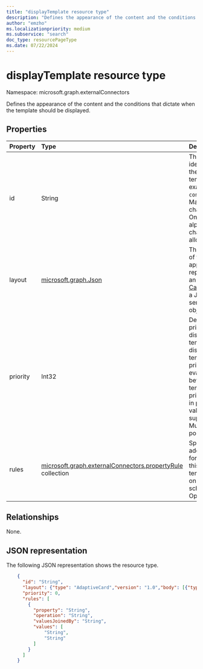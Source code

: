 ```yaml
---
title: "displayTemplate resource type"
description: "Defines the appearance of the content and the conditions that dictate when the template should be displayed."
author: "emzho"
ms.localizationpriority: medium
ms.subservice: "search"
doc_type: resourcePageType
ms.date: 07/22/2024
---
```


# displayTemplate resource type

Namespace: microsoft.graph.externalConnectors

Defines the appearance of the content and the conditions that dictate when the template should be displayed.

## Properties
|Property|Type|Description|
|:---|:---|:---|
|id|String|The text identifier for the display template; for example, `contosoTickets`. Maximum 16 characters. Only alphanumeric characters allowed. |
|layout|[microsoft.graph.Json](../resources/intune-mam-json.md)|The definition of the content's appearance, represented by an [Adaptive Card](/adaptive-cards/authoring-cards/getting-started), which is a JSON-serialized card object model.|
|priority|Int32|Defines the priority of a display template. A display template with priority 1 is evaluated before a template with priority 4. Gaps in priority values are supported. Must be positive value.|
|rules|[microsoft.graph.externalConnectors.propertyRule](../resources/externalconnectors-propertyrule.md) collection|Specifies additional rules for selecting this display template based on the item schema. Optional.|

## Relationships
None.

## JSON representation
The following JSON representation shows the resource type.
<!-- {
  "blockType": "resource",
  "@odata.type": "microsoft.graph.externalConnectors.displayTemplate"
}
-->
``` json
    {
      "id": "String",
      "layout": {"type": "AdaptiveCard","version": "1.0","body": [{"type": "TextBlock","text": "String"}]},
      "priority": 0,
      "rules": [
        {
          "property": "String",
          "operation": "String",
          "valuesJoinedBy": "String",
          "values": [
              "String",
              "String"
          ]
        }
      ]      
    }
```
